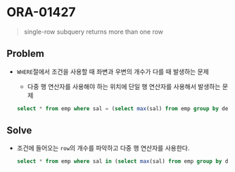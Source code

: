 # ORA-01427

> single-row subquery returns more than one row

## Problem

* `WHERE`절에서 조건을 사용할 때 좌변과 우변의 개수가 다를 때 발생하는 문제

  * 다중 행 연산자를 사용해야 하는 위치에 단일 행 연산자를 사용해서 발생하는 문제

  ```sql
  select * from emp where sal = (select max(sal) from emp group by deptno);
  ```

## Solve

* 조건에 들어오는 `row`의 개수를 파악하고 다중 행 연산자를 사용한다.

  ```sql
  select * from emp where sal in (select max(sal) from emp group by deptno);
  ```

  